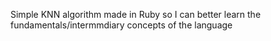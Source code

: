 Simple KNN algorithm made in Ruby so I can better learn the fundamentals/intermmdiary concepts of the language